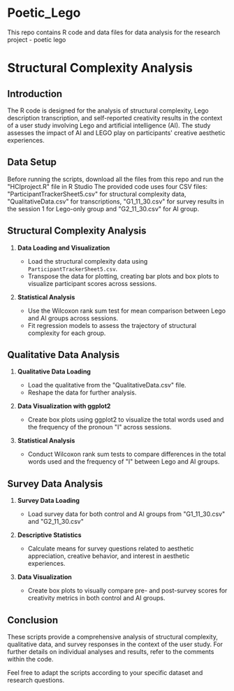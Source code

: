 # Poetic_Lego
This repo contains R code and data files for data analysis for the research project - poetic lego

# Structural Complexity Analysis

## Introduction

The R code is designed for the analysis of structural complexity, Lego description transcription, and self-reported creativity results in the context of a user study involving Lego and artificial intelligence (AI). The study assesses the impact of AI and LEGO play on participants' creative aesthetic experiences.

## Data Setup

Before running the scripts, download all the files from this repo and run the "HCIproject.R" file in R Studio The provided code uses four CSV files: "ParticipantTrackerSheet5.csv" for structural complexity data, "QualitativeData.csv" for transcriptions, "G1_11_30.csv" for survey results in the session 1 for Lego-only group and "G2_11_30.csv" for AI group. 

## Structural Complexity Analysis

1. **Data Loading and Visualization**
   - Load the structural complexity data using `ParticipantTrackerSheet5.csv`.
   - Transpose the data for plotting, creating bar plots and box plots to visualize participant scores across sessions.

2. **Statistical Analysis**
   - Use the Wilcoxon rank sum test for mean comparison between Lego and AI groups across sessions.
   - Fit regression models to assess the trajectory of structural complexity for each group.

## Qualitative Data Analysis

1. **Qualitative Data Loading**
   - Load the qualitative from the "QualitativeData.csv" file.
   - Reshape the data for further analysis.

2. **Data Visualization with ggplot2**
   - Create box plots using ggplot2 to visualize the total words used and the frequency of the pronoun "I" across sessions.

3. **Statistical Analysis**
   - Conduct Wilcoxon rank sum tests to compare differences in the total words used and the frequency of "I" between Lego and AI groups.

## Survey Data Analysis

1. **Survey Data Loading**
   - Load survey data for both control and AI groups from "G1_11_30.csv" and "G2_11_30.csv"

2. **Descriptive Statistics**
   - Calculate means for survey questions related to aesthetic appreciation, creative behavior, and interest in aesthetic experiences.

3. **Data Visualization**
   - Create box plots to visually compare pre- and post-survey scores for creativity metrics in both control and AI groups.

## Conclusion

These scripts provide a comprehensive analysis of structural complexity, qualitative data, and survey responses in the context of the user study. For further details on individual analyses and results, refer to the comments within the code.

Feel free to adapt the scripts according to your specific dataset and research questions.

